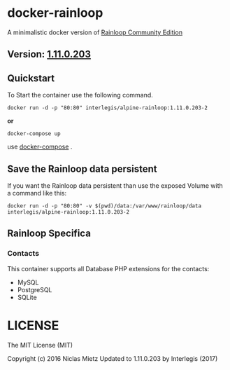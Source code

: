 # docker-rainloop

A minimalistic docker version of [Rainloop Community Edition](http://www.rainloop.net/)

## Version: [1.11.0.203](http://www.rainloop.net/changelog/)

## Quickstart

To Start the container use the following command.

```
docker run -d -p "80:80" interlegis/alpine-rainloop:1.11.0.203-2
```

**or**

```
docker-compose up
```

use [docker-compose](https://github.com/docker/compose) .

## Save the Rainloop data persistent
If you want the Rainloop data persistent than use the exposed Volume with a command like this:
```
docker run -d -p "80:80" -v $(pwd)/data:/var/www/rainloop/data interlegis/alpine-rainloop:1.11.0.203-2
```

## Rainloop Specifica

### Contacts
This container supports all Database PHP extensions for the contacts:
- MySQL
- PostgreSQL
- SQLite


# LICENSE
The MIT License (MIT)

Copyright (c) 2016 Niclas Mietz
Updated to 1.11.0.203 by Interlegis (2017)
